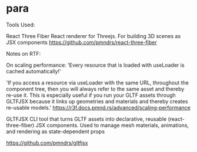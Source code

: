 # para



Tools Used: 

React Three Fiber
React renderer for Threejs. For building 3D scenes as JSX components
https://github.com/pmndrs/react-three-fiber


Notes on RTF: 

On scaling performance: 
'Every resource that is loaded with useLoader is cached automatically!'

'If you access a resource via useLoader with the same URL, throughout the component tree, then you will always refer to the same asset and thereby re-use it. This is especially useful if you run your GLTF assets through GLTFJSX because it links up geometries and materials and thereby creates re-usable models.'
https://r3f.docs.pmnd.rs/advanced/scaling-performance








GLTFJSX
CLI tool that turns GLTF assets into declarative, reusable (react-three-fiber) JSX components. 
Used to manage mesh materials, animations, and rendering as state-dependent props 

https://github.com/pmndrs/gltfjsx








